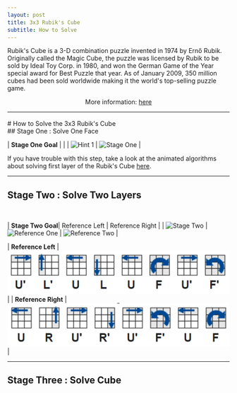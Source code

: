 ```yaml
---
layout: post
title: 3x3 Rubik's Cube
subtitle: How to Solve
---
```


<div style="border-bottom:1px solid black">
<p>
Rubik's Cube is a 3-D combination puzzle invented in 1974 by Ernő Rubik. Originally called the Magic Cube, the puzzle was licensed by Rubik to be sold by Ideal Toy Corp. in 1980, and won the German Game of the Year special award for Best Puzzle that year. As of January 2009, 350 million cubes had been sold worldwide making it the world's top-selling puzzle game.
</p>
<p style="text-align:center"> More information: <a href="http://simplyadvanced.net/blog/cheat-sheet-for-windows-command-prompt/">here</a></p>

</div>
<br>
# How to Solve the 3x3 Rubik's Cube

<br>
## Stage One : Solve One Face
<br>

| __Stage One Goal__ | |
| ![Hint 1](https://ruwix.com/pics/solution/01.png) | ![Stage One](https://ruwix.com/pics/solution/03.png) | 

If you have trouble with this step, take a look at the animated algorithms about solving first layer of the Rubik's Cube [here](
https://ruwix.com/the-rubiks-cube/how-to-solve-the-rubiks-cube-beginners-method/step-1-first-layer-edges/).

____

## Stage Two : Solve Two Layers
<br>

| __Stage Two Goal__| Reference Left | Reference Right |
| ![Stage Two](https://ruwix.com/pics/solution/07.png) | ![Reference One](https://ruwix.com/pics/solution/09.png) | ![Reference Two](https://ruwix.com/pics/solution/08.png) |

| __Reference Left__ | <img src="/img/rubik_stage_2_ref_left.png" style="border:px solid black" /> |
| __Reference Right__ | <img src="/img/rubik_stage_2_ref_right.png" style="border:px solid black" /> |

___

## Stage Three : Solve Cube
<br>




